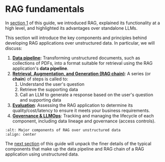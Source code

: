 # RAG fundamentals

In [section 1](1-introduction-to-rag) of this guide, we introduced RAG, explained its functionality at a high level, and highlighted its advantages over standalone LLMs.

This section will introduce the key components and principles behind developing RAG applications over unstructured data. In particular, we will discuss:

1. **[Data pipeline](./2-fundamentals-unstructured-data-pipeline):** Transforming unstructured documents, such as collections of PDFs, into a format suitable for retrieval using the RAG application's **data pipeline**.
2. [**Retrieval, Augmentation, and Generation (RAG chain)**](./2-fundamentals-unstructured-chain): A series (or **chain**) of steps is called to:
    1. Understand the user's question
    2. Retrieve the supporting data
    3. Call an LLM to generate a response based on the user's question and supporting data
3. [**Evaluation**](./2-fundamentals-unstructured-eval): Assessing the RAG application to determine its quality/cost/latency to ensure it meets your business requirements.
4. [**Governance & LLMOps**](./2-fundamentals-unstructured-llmops): Tracking and managing the lifecycle of each component, including data lineage and governance (access controls).

```{image} ../images/2-fundamentals-unstructured/1_img.png
:alt: Major components of RAG over unstructured data
:align: center
```

The [next section](/nbs/3-deep-dive) of this guide will unpack the finer details of the typical components that make up the data pipeline and RAG chain of a RAG application using unstructured data.
